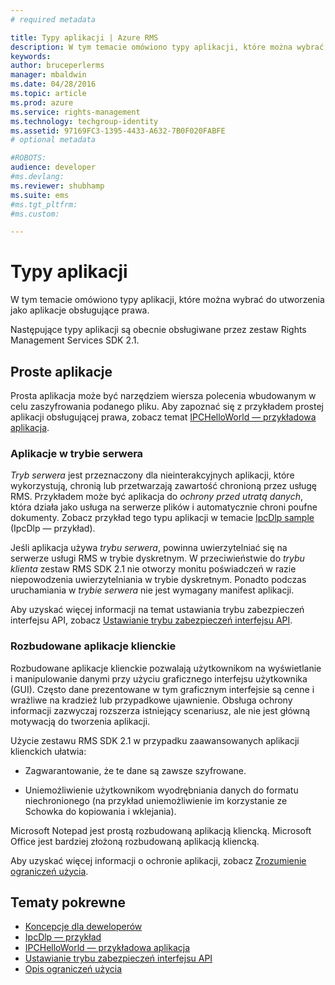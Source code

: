 ```yaml
---
# required metadata

title: Typy aplikacji | Azure RMS
description: W tym temacie omówiono typy aplikacji, które można wybrać do utworzenia jako aplikacje obsługujące prawa.
keywords:
author: bruceperlerms
manager: mbaldwin
ms.date: 04/28/2016
ms.topic: article
ms.prod: azure
ms.service: rights-management
ms.technology: techgroup-identity
ms.assetid: 97169FC3-1395-4433-A632-7B0F020FABFE
# optional metadata

#ROBOTS:
audience: developer
#ms.devlang:
ms.reviewer: shubhamp
ms.suite: ems
#ms.tgt_pltfrm:
#ms.custom:

---
```


# Typy aplikacji


W tym temacie omówiono typy aplikacji, które można wybrać do utworzenia jako aplikacje obsługujące prawa.

Następujące typy aplikacji są obecnie obsługiwane przez zestaw Rights Management Services SDK 2.1.

## Proste aplikacje

Prosta aplikacja może być narzędziem wiersza polecenia wbudowanym w celu zaszyfrowania podanego pliku. Aby zapoznać się z przykładem prostej aplikacji obsługującej prawa, zobacz temat [IPCHelloWorld — przykładowa aplikacja](how-to-build-your-first-application.md).

### Aplikacje w trybie serwera


*Tryb serwera* jest przeznaczony dla nieinterakcyjnych aplikacji, które wykorzystują, chronią lub przetwarzają zawartość chronioną przez usługę RMS. Przykładem może być aplikacja do *ochrony przed utratą danych*, która działa jako usługa na serwerze plików i automatycznie chroni poufne dokumenty. Zobacz przykład tego typu aplikacji w temacie [IpcDlp sample](https://Code.MSDN.Microsoft.Com/IpcDlp-Sample-Application-d30bb99d) (IpcDlp — przykład).

Jeśli aplikacja używa *trybu serwera*, powinna uwierzytelniać się na serwerze usługi RMS w trybie dyskretnym. W przeciwieństwie do *trybu klienta* zestaw RMS SDK 2.1 nie otworzy monitu poświadczeń w razie niepowodzenia uwierzytelniania w trybie dyskretnym. Ponadto podczas uruchamiania w *trybie serwera* nie jest wymagany manifest aplikacji.

Aby uzyskać więcej informacji na temat ustawiania trybu zabezpieczeń interfejsu API, zobacz [Ustawianie trybu zabezpieczeń interfejsu API](setting-the-api-security-mode-api-mode.md).

### Rozbudowane aplikacje klienckie

Rozbudowane aplikacje klienckie pozwalają użytkownikom na wyświetlanie i manipulowanie danymi przy użyciu graficznego interfejsu użytkownika (GUI). Często dane prezentowane w tym graficznym interfejsie są cenne i wrażliwe na kradzież lub przypadkowe ujawnienie. Obsługa ochrony informacji zazwyczaj rozszerza istniejący scenariusz, ale nie jest główną motywacją do tworzenia aplikacji.

Użycie zestawu RMS SDK 2.1 w przypadku zaawansowanych aplikacji klienckich ułatwia:

-   Zagwarantowanie, że te dane są zawsze szyfrowane.

-   Uniemożliwienie użytkownikom wyodrębniania danych do formatu niechronionego (na przykład uniemożliwienie im korzystanie ze Schowka do kopiowania i wklejania).

Microsoft Notepad jest prostą rozbudowaną aplikacją kliencką. Microsoft Office jest bardziej złożoną rozbudowaną aplikacją kliencką.

Aby uzyskać więcej informacji o ochronie aplikacji, zobacz [Zrozumienie ograniczeń użycia](understanding-usage-restrictions.md).

## Tematy pokrewne

* [Koncepcje dla deweloperów](ad-rms-concepts-nav.md)
* [IpcDlp — przykład](https://Code.MSDN.Microsoft.Com/IpcDlp-Sample-Application-d30bb99d)
* [IPCHelloWorld — przykładowa aplikacja](how-to-build-your-first-application.md)
* [Ustawianie trybu zabezpieczeń interfejsu API](setting-the-api-security-mode-api-mode.md)
* [Opis ograniczeń użycia](understanding-usage-restrictions.md)
 

 





<!--HONumber=Apr16_HO4-->


